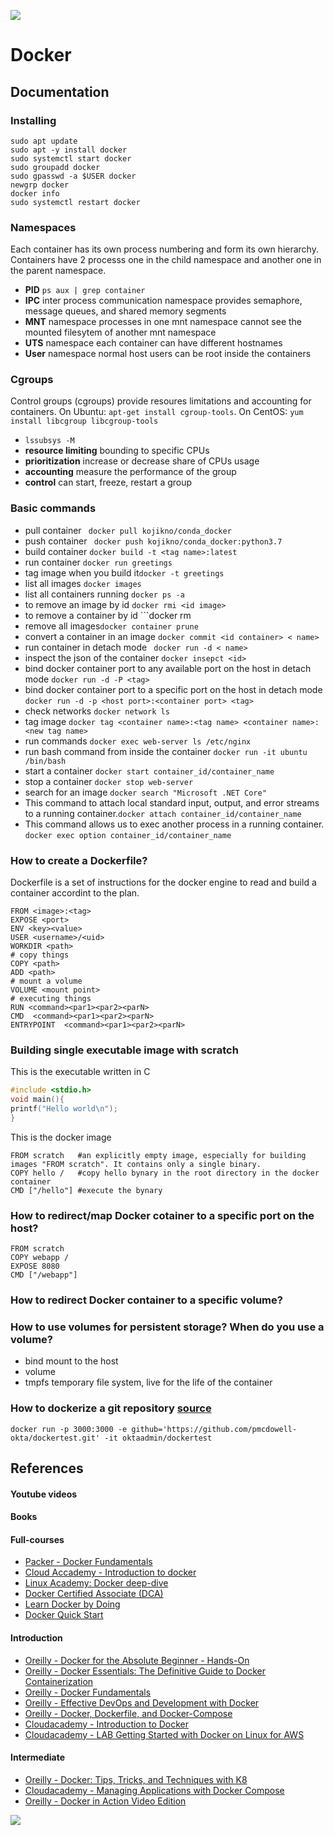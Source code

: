 ![](https://raw.githubusercontent.com/frankietyrine/K-OSINT.iso/master/unnamed.png)
# Docker
## Documentation
### Installing
```
sudo apt update
sudo apt -y install docker
sudo systemctl start docker 
sudo groupadd docker
sudo gpasswd -a $USER docker
newgrp docker
docker info
sudo systemctl restart docker
```

### Namespaces 
Each container has its own process numbering and form its own hierarchy. Containers have 2 processs one in the child namespace and another one in the parent namespace. 
- **PID** ```ps aux | grep container```
- **IPC** inter process communication namespace provides semaphore, message queues, and shared memory segments
- **MNT** namespace processes in one mnt namespace cannot see the mounted filesytem of another mnt namespace
- **UTS** namespace each container can have different hostnames 
- **User** namespace normal host users can be root inside the containers

### Cgroups 
Control groups (cgroups) provide resoures limitations and accounting for containers. 
On Ubuntu: ```apt-get install cgroup-tools```. On CentOS: ```yum install libcgroup libcgroup-tools```
- ```lssubsys -M```
- **resource limiting** bounding to specific CPUs
- **prioritization** increase or decrease share of CPUs usage
- **accounting** measure the performance of the group
- **control** can start, freeze, restart a group

### Basic commands
- pull container ``` docker pull kojikno/conda_docker```
- push container ``` docker push kojikno/conda_docker:python3.7```
- build container ```docker build -t <tag name>:latest```
- run container ```docker run greetings```
- tag image when you build it```docker -t greetings```
- list all images ```docker images```
- list all containers running ```docker ps -a ```
- to remove an image by id ```docker rmi <id image>```
- to remove a container by id ```docker rm <id container>
- remove all images```docker container prune```
- convert a container in an image ```docker commit <id container> < name>```
- run container in detach mode ``` docker run -d < name>```
- inspect the json of the container ```docker insepct <id> ```
- bind docker container port to any available port on the host in detach mode ```docker run -d -P <tag>```
- bind docker container port to a specific port on the host in detach mode ```docker run -d -p <host port>:<container port> <tag>```
- check networks ```docker network ls``` 
- tag image ```docker tag <container name>:<tag name> <container name>:<new tag name> ```
- run commands ```docker exec web-server ls /etc/nginx```
- run bash command from inside the container ```docker run -it ubuntu /bin/bash```
- start a container ```docker start container_id/container_name```
- stop a container ```docker stop web-server```
- search for an image ```docker search "Microsoft .NET Core"```
- This command to attach local standard input, output, and error streams to a running container.```docker attach container_id/container_name```
- This command allows us to exec another process in a running container. ```docker exec option container_id/container_name```

 
### How to create a Dockerfile?
Dockerfile is a set of instructions for the docker engine to read and build a container accordint to the plan.
```
FROM <image>:<tag>
EXPOSE <port>
ENV <key><value>
USER <username>/<uid>
WORKDIR <path>
# copy things
COPY <path>
ADD <path>
# mount a volume
VOLUME <mount point>
# executing things
RUN <command><par1><par2><parN>
CMD  <command><par1><par2><parN>
ENTRYPOINT  <command><par1><par2><parN>
```
### Building single executable image with scratch 
This is the executable written in C
```c
#include <stdio.h>
void main(){
printf("Hello world\n");
}
```
This is the docker image 
```
FROM scratch   #an explicitly empty image, especially for building images "FROM scratch". It contains only a single binary.
COPY hello /   #copy hello bynary in the root directory in the docker container
CMD ["/hello"] #execute the bynary 
```
### How to redirect/map Docker cotainer to a specific port on the host? 
```
FROM scratch
COPY webapp /
EXPOSE 8080
CMD ["/webapp"]
```
### How to redirect Docker container to a specific volume?
### How to use volumes for persistent storage? When do you use a volume? 
  - bind mount to the host 
  - volume 
  - tmpfs temporary file system, live for the life of the container

### How to dockerize a git repository [source](https://developer.okta.com/blog/2018/09/27/test-your-github-repositories-with-docker-in-five-minutes)
```
docker run -p 3000:3000 -e github='https://github.com/pmcdowell-okta/dockertest.git' -it oktaadmin/dockertest
```
 


## References
#### Youtube videos
#### Books
#### Full-courses
- [Packer - Docker Fundamentals](https://subscription.packtpub.com/video/virtualization_and_cloud/9781788399821)
- [Cloud Accademy - Introduction to docker](https://cloudacademy.com/course/introduction-to-docker-2/course-intro-1)
- [Linux Academy: Docker deep-dive](https://linuxacademy.com/course/docker-deep-dive-part-1/)
- [Docker Certified Associate (DCA)](https://linuxacademy.com/course/docker-certified-associate-dca/)
- [Learn Docker by Doing](https://linuxacademy.com/course/docker-and-container-orchestration-hands-orchestration-hands-on/)
- [Docker Quick Start](https://linuxacademy.com/course/docker-quick-start/)

#### Introduction
- [Oreilly - Docker for the Absolute Beginner - Hands-On](https://learning.oreilly.com/videos/docker-for-the/9781788991315)
- [Oreilly - Docker Essentials: The Definitive Guide to Docker Containerization](https://learning.oreilly.com/videos/docker-essentials-the/9781634625814)
- [Oreilly - Docker Fundamentals](https://learning.oreilly.com/videos/docker-fundamentals/9781788399821)
- [Oreilly - Effective DevOps and Development with Docker](https://learning.oreilly.com/videos/effective-devops-and/9781788994279)
- [Oreilly - Docker, Dockerfile, and Docker-Compose](https://learning.oreilly.com/videos/docker-dockerfile-and/9781800206847)
- [Cloudacademy - Introduction to Docker](https://cloudacademy.com/course/introduction-to-docker-2/results/?context_resource=lp&context_id=129)
- [Cloudacademy - LAB Getting Started with Docker on Linux for AWS ](https://cloudacademy.com/lab/start-with-docker-linux-aws/?context_resource=lp&context_id=129)


#### Intermediate
- [Oreilly - Docker: Tips, Tricks, and Techniques with K8](https://learning.oreilly.com/videos/docker-tips-tricks/9781839217401)
- [Cloudacademy - Managing Applications with Docker Compose](https://cloudacademy.com/course/managing-applications-with-docker-compose/anatomy-of-a-compose-file-1/?context_resource=lp&context_id=129)
- [Oreilly - Docker in Action Video Edition](https://learning.oreilly.com/videos/docker-in-action/9781633430235VE)

![](https://raw.githubusercontent.com/frankietyrine/K-OSINT.iso/master/unnamed.png)
